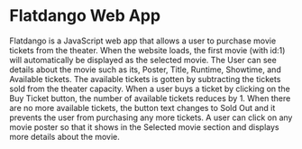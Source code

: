 # Flatdango Web App

Flatdango is a JavaScript web app that allows a user to purchase movie tickets from the theater. When the website loads, the first movie (with id:1) will automatically be displayed as the selected movie. The User can see details about the movie such as its, Poster, Title, Runtime, Showtime, and Available tickets. The available tickets is gotten by subtracting the tickets sold from the theater capacity. When a user buys a ticket by clicking on the Buy Ticket button, the number of available tickets reduces by 1. When there are no more available tickets, the button text changes to Sold Out and it prevents the user from purchasing any more tickets. A user can click on any movie poster so that it shows in the Selected movie section and displays more details about the movie.

